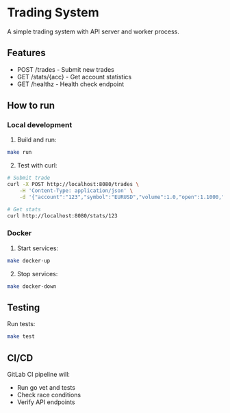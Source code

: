 # Trading System

A simple trading system with API server and worker process.

## Features

- POST /trades - Submit new trades
- GET /stats/{acc} - Get account statistics
- GET /healthz - Health check endpoint

## How to run

### Local development

1. Build and run:
```bash
make run
```

2. Test with curl:
```bash
# Submit trade
curl -X POST http://localhost:8080/trades \
    -H 'Content-Type: application/json' \
    -d '{"account":"123","symbol":"EURUSD","volume":1.0,"open":1.1000,"close":1.1050,"side":"buy"}'

# Get stats
curl http://localhost:8080/stats/123
```

### Docker

1. Start services:
```bash
make docker-up
```

2. Stop services:
```bash
make docker-down
```

## Testing

Run tests:
```bash
make test
```

## CI/CD

GitLab CI pipeline will:
- Run go vet and tests
- Check race conditions
- Verify API endpoints